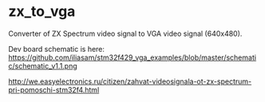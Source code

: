 # zx_to_vga

Converter of ZX Spectrum video signal to VGA video signal (640x480).

Dev board schematic is here: https://github.com/iliasam/stm32f429_vga_examples/blob/master/schematic/schematic_v1.1.png  

http://we.easyelectronics.ru/citizen/zahvat-videosignala-ot-zx-spectrum-pri-pomoschi-stm32f4.html


